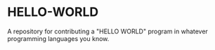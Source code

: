 # HELLO-WORLD
A repository for contributing a "HELLO WORLD" program in whatever programming languages you know.
